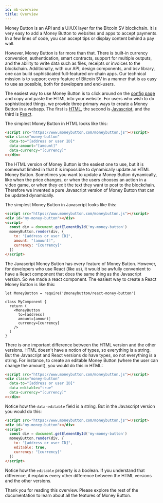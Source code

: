 ```yaml
---
id: mb-overview
title: Overview
---
```


Money Button is an API and a UI/UX layer for the Bitcoin SV blockchain. It is
very easy to add a Money Button to websites and apps to accept payments. In a
few lines of code, you can accept tips or display content behind a pay wall.

However, Money Button is far more than that. There is built-in currency
conversion, authentication, smart contracts, support for multiple outputs, and
the ability to write data such as files, receipts or invoices to the blockchain.
Additionally, with our API, design components, and bsv library, one can build
sophisticated full-featured on-chain apps. Our technical mission is to support
every feature of Bitcoin SV in a manner that is as easy to use as possible, both
for developers and end-users.

The easiest way to use Money Button is to click around on the [config
page](https://www.moneybutton.com/config) and copy and paste the HTML into your
website. For users who wish to do sophisticated things, we provide three primary
ways to create a Money Button in a webapp. The first is [HTML](./mb-html.html),
the second is [Javascript](./mb-javascript.html), and the third is
[React](./mb-react.html).

The simplest Money Button in HTML looks like this:

``` html
<script src="https://www.moneybutton.com/moneybutton.js"></script>
<div class="money-button"
  data-to="[address or user ID]"
  data-amount="[amount]"
  data-currency="[currency]"
></div>
```

The HTML version of Money Button is the easiest one to use, but it is somewhat
limited in that it is impossible to dynamically update an HTML Money Button.
Sometimes you want to update a Money Button dynamically, like when the price
changes, or when the users chooses an action in a video game, or when they edit
the text they want to post to the blockchain. Therefore we invented a pure
Javascript version of Money Button that can be updated dynamically.

The simplest Money Button in Javascript looks like this:

``` html
<script src="https://www.moneybutton.com/moneybutton.js"></script>
<div id="my-money-button"></div>
<script>
  const div = document.getElementById('my-money-button')
  moneyButton.render(div, {
    to: "[address or user ID]",
    amount: "[amount]",
    currency: "[currency]"
  })
</script>
```

The Javascript Money Button has every feature of Money Button. However, for
developers who use React (like us), it would be awfully convenient to have a
React component that does the same thing as the Javascript version. So we made a
react component. The easiest way to create a React Money Button is like this:

```
let MoneyButton = require('@moneybutton/react-money-button')

class MyComponent {
  return (
    <MoneyButton
      to=[address]
      amount=[amount]
      currency=[currency]
    />
  )
}
```

There is one important difference between the HTML version and the other
versions. HTML doesn't have a notion of types, so everything is a string. But
the Javascript and React versions do have types, so not everything is a string.
For instance, to create an editable Money Button (where the user can change the
amount), you would do this in HTML:

``` html
<script src="https://www.moneybutton.com/moneybutton.js"></script>
<div class="money-button"
  data-to="[address or user ID]"
  data-editable="true"
  data-currency="[currency]"
></div>
```

Notice how the <code>data-editable</code> field is a string. But in the
Javascript version you would do this:

``` html
<script src="https://www.moneybutton.com/moneybutton.js"></script>
<div id="my-money-button"></div>
<script>
  const div = document.getElementById('my-money-button')
  moneyButton.render(div, {
    to: "[address or user ID]",
    editable: true,
    currency: "[currency]"
  })
</script>
```

Notice how the <code>editable</code> property is a boolean. If you understand
that difference, it explains every other difference between the HTML versions
and the other versions.

Thank you for reading this overview. Please explore the rest of the
documentation to learn about all the features of Money Button.

